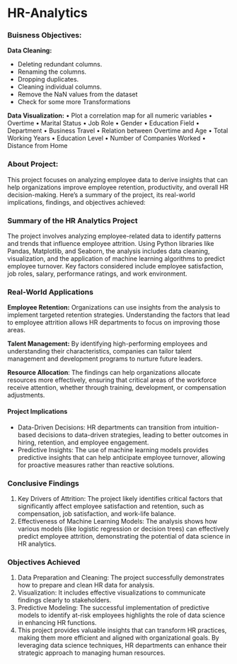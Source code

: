 # HR-Analytics
### Buisness Objectives: 
**Data Cleaning:**
- Deleting redundant columns.
- Renaming the columns.
- Dropping duplicates.
- Cleaning individual columns.
- Remove the NaN values from the dataset
- Check for some more Transformations

  
**Data Visualization:**
•        Plot a correlation map for all numeric variables
•        Overtime
•        Marital Status
•        Job Role
•        Gender
•        Education Field
•        Department
•        Business Travel
•        Relation between Overtime and Age
•        Total Working Years
•        Education Level
•        Number of Companies Worked
•        Distance from Home

### About Project:
This project focuses on analyzing employee data to derive insights that can help organizations improve employee retention, productivity, and overall HR decision-making. Here’s a summary of the project, its real-world implications, findings, and objectives achieved:

### Summary of the HR Analytics Project
The project involves analyzing employee-related data to identify patterns and trends that influence employee attrition. Using Python libraries like Pandas, Matplotlib, and Seaborn, the analysis includes data cleaning, visualization, and the application of machine learning algorithms to predict employee turnover. Key factors considered include employee satisfaction, job roles, salary, performance ratings, and work environment.

### Real-World Applications
**Employee Retention:** Organizations can use insights from the analysis to implement targeted retention strategies. Understanding the factors that lead to employee attrition allows HR departments to focus on improving those areas.

**Talent Management:** By identifying high-performing employees and understanding their characteristics, companies can tailor talent management and development programs to nurture future leaders.

**Resource Allocation**: The findings can help organizations allocate resources more effectively, ensuring that critical areas of the workforce receive attention, whether through training, development, or compensation adjustments.

#### Project Implications
- Data-Driven Decisions: HR departments can transition from intuition-based decisions to data-driven strategies, leading to better outcomes in hiring, retention, and employee engagement.
- Predictive Insights: The use of machine learning models provides predictive insights that can help anticipate employee turnover, allowing for proactive measures rather than reactive solutions.

### Conclusive Findings
1. Key Drivers of Attrition: The project likely identifies critical factors that significantly affect employee satisfaction and retention, such as compensation, job satisfaction, and work-life balance.
2. Effectiveness of Machine Learning Models: The analysis shows how various models (like logistic regression or decision trees) can effectively predict employee attrition, demonstrating the potential of data science in HR analytics.

### Objectives Achieved
1. Data Preparation and Cleaning: The project successfully demonstrates how to prepare and clean HR data for analysis.
2. Visualization: It includes effective visualizations to communicate findings clearly to stakeholders.
3. Predictive Modeling: The successful implementation of predictive models to identify at-risk employees highlights the role of data science in enhancing HR functions.
4. This project provides valuable insights that can transform HR practices, making them more efficient and aligned with organizational goals. By leveraging data science techniques, HR departments can enhance their strategic approach to managing human resources.
